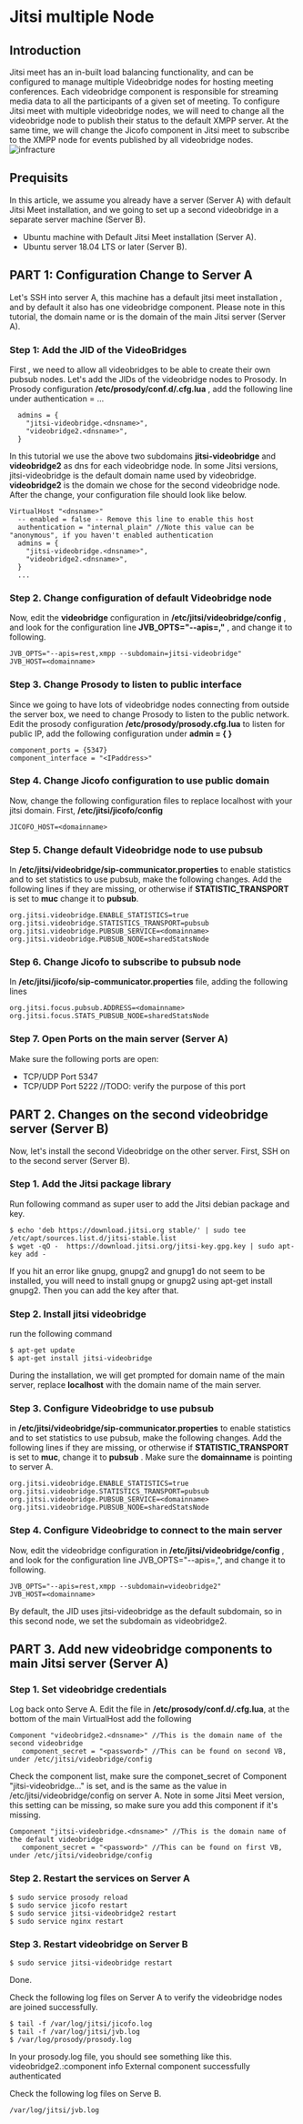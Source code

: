 # Jitsi multiple Node
## Introduction
Jitsi meet has an in-built load balancing functionality, and can be configured to manage multiple Videobridge nodes for hosting meeting conferences. Each videobridge component is responsible for streaming media data to all the participants of a given set of meeting. To configure Jitsi meet with multiple videobridge nodes, we will need to change all the videobridge node to publish their status to the default XMPP server. At the same time, we will change the Jicofo component in Jitsi meet to subscribe to the XMPP node for events published by all videobridge nodes.
![infracture](./infracture-component.png)
## Prequisits
In this article, we assume you already have a server (Server A) with default Jitsi Meet installation, and we going to set up a second videobridge in a separate server machine (Server B).
-  Ubuntu machine with Default Jitsi Meet installation (Server A).
-  Ubuntu server 18.04 LTS or later (Server B).

## PART 1: Configuration Change to Server A 
Let's SSH into server A, this machine has a default jitsi meet installation , and by default it also has one videobridge component. 
Please note in this tutorial, the domain name **<domainname>** or **<dnsname>** is the domain of the main Jitsi server (Server A).
### Step 1: Add the JID of the VideoBridges 
First , we need to allow all videobridges to be able to create their own pubsub nodes. Let's add the JIDs of the videobridge nodes to Prosody. In Prosody configuration **/etc/prosody/conf.d/<dnsname>.cfg.lua** , add the following line under authentication = ...
```
  admins = {
    "jitsi-videobridge.<dnsname>",
    "videobridge2.<dnsname>",
  }

```

In this tutorial we use the above two subdomains **jitsi-videobridge** and **videobridge2** as dns for each videobridge node. In some Jitsi versions, jitsi-videobridge is the default domain name used by videobridge. **videobridge2** is the domain we chose for the second videobridge node. After the change, your configuration file should look like below.

```
VirtualHost "<dnsname>"
  -- enabled = false -- Remove this line to enable this host
  authentication = "internal_plain" //Note this value can be "anonymous", if you haven't enabled authentication
  admins = {
    "jitsi-videobridge.<dnsname>",
    "videobridge2.<dnsname>",
  }
  ...
```
### Step 2. Change configuration of default Videobridge node 

Now, edit the **videobridge** configuration in **/etc/jitsi/videobridge/config** , and look for the configuration line **JVB_OPTS="--apis=,"** , and change it to following.

```
JVB_OPTS="--apis=rest,xmpp --subdomain=jitsi-videobridge"
JVB_HOST=<domainname> 
```

### Step 3. Change Prosody to listen to public interface 

Since we going to have lots of videobridge nodes connecting from outside the server box, we need to change Prosody to listen to the public network. Edit the prosody configuration **/etc/prosody/prosody.cfg.lua** to listen for public IP, add the following configuration under **admin = { }**

```
component_ports = {5347}
component_interface = "<IPaddress>"  
```
### Step 4. Change Jicofo configuration to use public domain 

Now, change the following configuration files to replace localhost with your jitsi domain.
First, **/etc/jitsi/jicofo/config**


```
JICOFO_HOST=<domainname>
 ```
### Step 5. Change default Videobridge node to use pubsub 

In **/etc/jitsi/videobridge/sip-communicator.properties** to enable statistics and to set statistics to use pubsub, make the following changes. Add the following lines if they are missing, or otherwise if **STATISTIC_TRANSPORT** is set to **muc** change it to **pubsub**.

```
org.jitsi.videobridge.ENABLE_STATISTICS=true
org.jitsi.videobridge.STATISTICS_TRANSPORT=pubsub
org.jitsi.videobridge.PUBSUB_SERVICE=<domainname>
org.jitsi.videobridge.PUBSUB_NODE=sharedStatsNode
```

### Step 6. Change Jicofo to subscribe to pubsub node 

In **/etc/jitsi/jicofo/sip-communicator.properties**
file, adding the following lines

```
org.jitsi.focus.pubsub.ADDRESS=<domainname>
org.jitsi.focus.STATS_PUBSUB_NODE=sharedStatsNode
```


### Step 7. Open Ports on the main server (Server A)

Make sure the following ports are open:
-   TCP/UDP Port 5347
-   TCP/UDP Port 5222 //TODO: verify the purpose of this port

## PART 2. Changes on the second videobridge server (Server B) 

Now, let's install the second Videobridge on the other server. First, SSH on to the second server (Server B).

### Step 1. Add the Jitsi package library 

Run following command as super user to add the Jitsi debian package and key.

```
$ echo 'deb https://download.jitsi.org stable/' | sudo tee /etc/apt/sources.list.d/jitsi-stable.list
$ wget -qO -  https://download.jitsi.org/jitsi-key.gpg.key | sudo apt-key add -

```

If you hit an error like gnupg, gnupg2 and gnupg1 do not seem to be installed, you will need to install gnupg or gnupg2 using apt-get install gnupg2. Then you can add the key after that.

### Step 2. Install jitsi videobridge 

run the following command

```
$ apt-get update
$ apt-get install jitsi-videobridge
```

During the installation, we will get prompted for domain name of the main server, replace **localhost** with the domain name of the main server.

### Step 3. Configure Videobridge to use pubsub 

in **/etc/jitsi/videobridge/sip-communicator.properties** to enable statistics and to set statistics to use pubsub, make the following changes. Add the following lines if they are missing, or otherwise if **STATISTIC_TRANSPORT** is set to **muc**, change it to **pubsub** . Make sure the **domainname** is pointing to server A.

```
org.jitsi.videobridge.ENABLE_STATISTICS=true
org.jitsi.videobridge.STATISTICS_TRANSPORT=pubsub
org.jitsi.videobridge.PUBSUB_SERVICE=<domainname>
org.jitsi.videobridge.PUBSUB_NODE=sharedStatsNode
```
### Step 4. Configure Videobridge to connect to the main server 

Now, edit the videobridge configuration in **/etc/jitsi/videobridge/config** , and look for the configuration line JVB_OPTS="--apis=,", and change it to following.

```
JVB_OPTS="--apis=rest,xmpp --subdomain=videobridge2" 
JVB_HOST=<domainname> 
```

By default, the JID uses jitsi-videobridge as the default subdomain, so in this second node, we set the subdomain as videobridge2.

## PART 3. Add new videobridge components to main Jitsi server (Server A) 

### Step 1. Set videobridge credentials 

Log back onto Serve A. Edit the file in **/etc/prosody/conf.d/<dnsname>.cfg.lua**, at the bottom of the main VirtualHost add the following

```
Component "videobridge2.<dnsname>" //This is the domain name of the second videobridge
   component_secret = "<password>" //This can be found on second VB, under /etc/jitsi/videobridge/config
```

Check the component list, make sure the componet_secret of Component "jitsi-videobridge..." is set, and is the same as the value in /etc/jitsi/videobridge/config on server A. Note in some Jitsi Meet version, this setting can be missing, so make sure you add this component if it's missing.

```
Component "jitsi-videobridge.<dnsname>" //This is the domain name of the default videobridge
   component_secret = "<password>" //This can be found on first VB, under /etc/jitsi/videobridge/config
```
### Step 2. Restart the services on Server A 

```
$ sudo service prosody reload
$ sudo service jicofo restart
$ sudo service jitsi-videobridge2 restart
$ sudo service nginx restart
```

### Step 3. Restart videobridge on Server B 

```
$ sudo service jitsi-videobridge restart
```

Done.

Check the following log files on Server A to verify the videobridge nodes are joined successfully.

```
$ tail -f /var/log/jitsi/jicofo.log
$ tail -f /var/log/jitsi/jvb.log
$ /var/log/prosody/prosody.log
```

In your prosody.log file, you should see something like this.
videobridge2.<domainname>:component info External component successfully authenticated

Check the following log files on Serve B.
```
/var/log/jitsi/jvb.log
```
